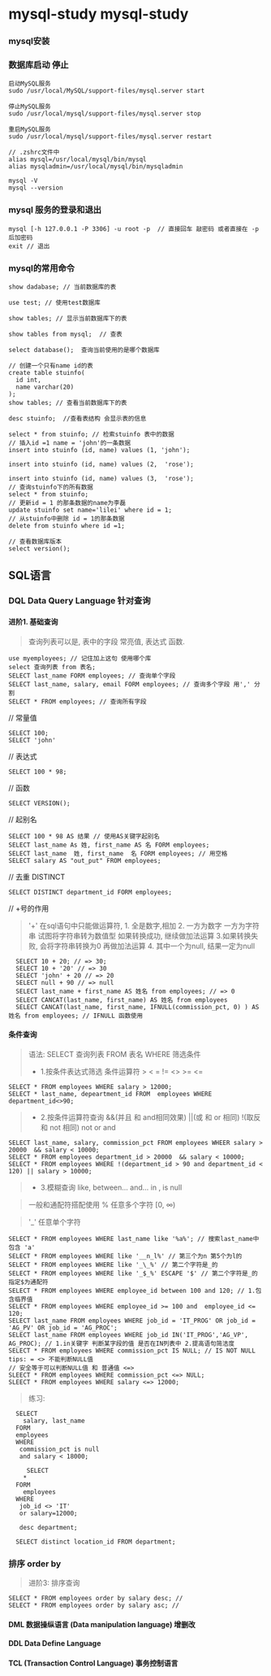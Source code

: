# mysql-study  mysql-study
### mysql安装

### 数据库启动 停止
```
启动MySQL服务
sudo /usr/local/MySQL/support-files/mysql.server start

停止MySQL服务
sudo /usr/local/mysql/support-files/mysql.server stop

重启MySQL服务
sudo /usr/local/mysql/support-files/mysql.server restart

// .zshrc文件中
alias mysql=/usr/local/mysql/bin/mysql
alias mysqladmin=/usr/local/mysql/bin/mysqladmin

mysql -V
mysql --version
```

### mysql 服务的登录和退出
```
mysql [-h 127.0.0.1 -P 3306] -u root -p  // 直接回车 敲密码 或者直接在 -p后加密码
exit // 退出
```
### mysql的常用命令
```
show dadabase; // 当前数据库的表

use test; // 使用test数据库 

show tables; // 显示当前数据库下的表

show tables from mysql;  // 查表

select database();  查询当前使用的是哪个数据库

// 创建一个只有name id的表
create table stuinfo(
  id int,
  name varchar(20)
);
show tables; // 查看当前数据库下的表

desc stuinfo;  //查看表结构 会显示表的信息

select * from stuinfo; // 检索stuinfo 表中的数据
// 插入id =1 name = 'john'的一条数据
insert into stuinfo (id, name) values (1, 'john');

insert into stuinfo (id, name) values (2,  'rose');

insert into stuinfo (id, name) values (3,  'rose');
// 查询stuinfo下的所有数据
select * from stuinfo;
// 更新id = 1 的那条数据的name为李磊
update stuinfo set name='lilei' where id = 1;
// 从stuinfo中删除 id = 1的那条数据
delete from stuinfo where id =1;

// 查看数据库版本
select version();
```
## SQL语言
### DQL Data Query Language 针对查询
#### 进阶1. 基础查询
> 查询列表可以是, 表中的字段 常亮值, 表达式 函数.
```
use myemployees; // 记住加上这句 使用哪个库
select 查询列表 from 表名;
SELECT last_name FORM employees; // 查询单个字段
SELECT last_name, salary, email FORM employees; // 查询多个字段 用',' 分割
SELECT * FROM employees; // 查询所有字段
```
// 常量值
```
SELECT 100;
SELECT 'john'
```

// 表达式

```
SELECT 100 * 98;
```
// 函数
```
SELECT VERSION();
```

// 起别名
```
SELECT 100 * 98 AS 结果 // 使用AS关键字起别名
SELECT last_name As 姓, first_name AS 名 FORM employees;
SELECT last_name  姓, first_name  名 FORM employees; // 用空格
SELECT salary AS "out_put" FROM employees;
```
// 去重 DISTINCT
```
SELECT DISTINCT department_id FORM employees;
```
// +号的作用

>  '+' 在sql语句中只能做运算符, 1. 全是数字,相加 2. 一方为数字 一方为字符串 试图将字符串转为数值型 如果转换成功, 继续做加法运算 3.如果转换失败, 会将字符串转换为0 再做加法运算 4. 其中一个为null, 结果一定为null

```
  SELECT 10 + 20; // => 30;
  SELECT 10 + '20' // => 30
  SELECT 'john' + 20 // => 20
  SELECT null + 90 // => null
  SELECT last_name + first_name AS 姓名 from employees; // => 0
  SELECT CANCAT(last_name, first_name) AS 姓名 from employees
  SELECT CANCAT(last_name, first_name, IFNULL(commission_pct, 0) ) AS 姓名 from employees; // IFNULL 函数使用
```
#### 条件查询

> 语法: SELECT 查询列表 FROM 表名 WHERE 筛选条件
> - 1.按条件表达式筛选
> 条件运算符 > < = != <> >= <=

```
SELECT * FROM employees WHERE salary > 12000;
SELECT * last_name, depeartment_id FROM  employees WHERE department_id<>90; 
```

> - 2.按条件运算符查询
> &&(并且 和 and相同效果) ||(或 和 or 相同) !(取反 和 not 相同) not or and

```
SELECT last_name, salary, commission_pct FROM employees WHEER salary > 20000  && salary < 10000;
SELECT * FROM employees department_id > 20000  && salary < 10000;
SELECT * FROM employees WHERE !(department_id > 90 and department_id < 120) || salary > 10000;
```
> - 3.模糊查询
> like,  between... and... in , is null

> 一般和通配符搭配使用 % 任意多个字符 [0, ∞)

> '_' 任意单个字符

```
SELECT * FROM employees WHERE last_name like '%a%'; // 搜索last_name中包含 'a'
SELECT * FROM employees WHERE like '__n_l%' // 第三个为n 第5个为l的
SELECT * FROM employees WHERE like '_\_%' // 第二个字符是_的
SELECT * FROM employees WHERE like '_$_%' ESCAPE '$' // 第二个字符是_的 指定$为通配符
SELECT * FROM employees WHERE employee_id between 100 and 120; // 1.包含临界值
SELECT * FROM employees WHERE employee_id >= 100 and  employee_id <= 120;
SELECT last_name FROM employees WHERE job_id = 'IT_PROG' OR job_id = 'AG_PV' OR job_id = 'AG_PROC';
SELECT last_name FROM employees WHERE job_id IN('IT_PROG','AG_VP', AG_PROC); // 1.in关键字 判断某字段的值 是否在IN列表中 2.提高语句简洁度
SELECT * FROM employees WHERE commission_pct IS NULL; // IS NOT NULL tips: = <> 不能判断NULL值
// 安全等于可以判断NULL值 和 普通值 <=>
SLEECT * FROM employees WHERE commission_pct <=> NULL;
SLEECT * FROM employees WHERE salary <=> 12000;
```
> 练习:

```
  SELECT 
    salary, last_name
  FORM
  employees 
  WHERE 
   commission_pct is null 
   and salary < 18000;
   
     SELECT 
    *
  FORM
    employees 
  WHERE 
   job_id <> 'IT' 
   or salary=12000;
   
   desc department;
 
  SELECT distinct location_id FROM department;
```

### 排序 order by
> 进阶3: 排序查询
```
SELECT * FROM employees order by salary desc; // 
SELECT * FROM employees order by salary asc; // 
```

#### DML 数据操纵语言 (Data manipulation language) 增删改
#### DDL Data Define Language
#### TCL (Transaction Control Language) 事务控制语言
